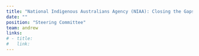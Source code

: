 ```yaml
---
title: "National Indigenous Australians Agency (NIAA): Closing the Gaps Modelling Project"
date: ""
position: "Steering Committee"
team: andrew
links:
# - title:
#   link:
---
```

